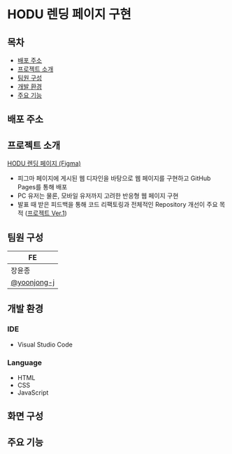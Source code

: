 # HODU 렌딩 페이지 구현

## 목차

- [배포 주소](#배포-주소)
- [프로젝트 소개](#프로젝트-소개)
- [팀원 구성](#팀원-구성)
- [개발 환경](#개발-환경)
- [주요 기능](#주요-기능)

## 배포 주소

## 프로젝트 소개

[HODU 렌딩 페이지 (Figma)](<https://www.figma.com/design/s9RCnA6dSi3QHHeMDFHKE6/EST-%EC%98%A4%EB%A5%B4%EB%AF%B8(BE)_HTML%2FCSS%2FJS?node-id=104924-12&node-type=CANVAS&t=qvRywYNLIXMWI4T2-0>)

- 피그마 페이지에 게시된 웹 디자인을 바탕으로 웹 페이지를 구현하고 GitHub Pages를 통해 배포
- PC 유저는 물론, 모바일 유저까지 고려한 반응형 웹 페이지 구현
- 발표 때 받은 피드백을 통해 코드 리팩토링과 전체적인 Repository 개선이 주요 목적 ([프로젝트 Ver.1](https://github.com/yoonjong-j/ESTsoft-FE-Project.git))

## 팀원 구성

| FE                                           |
| -------------------------------------------- |
| 장윤종                                       |
| [@yoonjong-j](https://github.com/yoonjong-j) |

## 개발 환경

### IDE

- Visual Studio Code

### Language

- HTML
- CSS
- JavaScript

## 화면 구성

## 주요 기능
